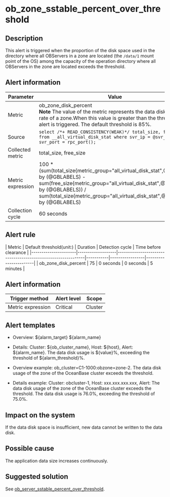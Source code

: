 ob_zone_sstable_percent_over_threshold
===========================================================

**Description**
------------------------------------

This alert is triggered when the proportion of the disk space used in the directory where all OBServers in a zone are located (the `/data/1` mount point of the OS) among the capacity of the operation directory where all OBServers in the zone are located exceeds the threshold.

**Alert information**
------------------------------------------

|Parameter  | Value  |
|---|-----|
| Metric   | ob_zone_disk_percent </br>**Note**  The value of the metric represents the data disk usage rate of a zone.When this value is greater than the threshold, this alert is triggered. The default threshold is 85%.  |
| Source    | ```select /*+ READ_CONSISTENCY(WEAK)*/ total_size, free_size from __all_virtual_disk_stat where svr_ip = @svr_ip and svr_port = rpc_port();``` |
| Collected metric | total_size, free_size  |
| Metric expression  |  100 \* (sum(total_size{metric_group="all_virtual_disk_stat",@LABELS}) by (@GBLABELS) - sum(free_size{metric_group="all_virtual_disk_stat",@LABELS}) by (@GBLABELS)) / sum(total_size{metric_group="all_virtual_disk_stat",@LABELS}) by (@GBLABELS)  |
| Collection cycle            | 60 seconds |

**Alert rule**
-----------------------------------

| Metric | Default threshold(unit:) |  Duration  | Detection cycle | Time before clearance |
|----------------------|-------------------|--------------------------------------------------------------|-----------|-----------------|-----------------------|
| ob_zone_disk_percent | 75                | 0 seconds | 0 seconds      | 5 minutes             |

**Alert information**
------------------------------------------

|  Trigger method   | Alert level | Scope  |
|-------------------|-------------|--------|
| Metric expression | Critical    | Cluster |

**Alert templates**
----------------------------------------

* Overview: \${alarm_target} \${alarm_name}

* Details: Cluster: \${ob_cluster_name}, Host: \${host}, Alert: \${alarm_name}. The data disk usage is ${value}%, exceeding the threshold of ${alarm_threshold}%.

* Overview example: ob_cluster=C1-1000:obzone=zone-2. The data disk usage of the zone of the OceanBase cluster exceeds the threshold.

* Details example: Cluster: obcluster-1, Host: xxx.xxx.xxx.xxx, Alert: The data disk usage of the zone of the OceanBase cluster exceeds the threshold. The data disk usage is 76.0%, exceeding the threshold of 75.0%.

**Impact on the system**
---------------------------------------------

If the data disk space is insufficient, new data cannot be written to the data disk.

**Possible cause**
---------------------------------------

The application data size increases continuously.

Suggested solution
---------------------------------------

See [ob_server_sstable_percent_over_threshold](../200.ob-alert/2200.ob_server_sstable_percent_over_threshold.md).

